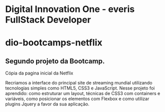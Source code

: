 # Digital Innovation One - everis FullStack Developer

# dio-bootcamps-netflix

## Segundo projeto da Bootcamp.

Cópia da pagina inicial da Netflix 

Recriamos a interface do principal site de streaming mundial utilizando tecnologias simples como HTML5, CSS3 e JavaScript. Nesse projeto foi aprendido: como estruturar um layout, técnicas de CSS3 com containers e variáveis, como posicionar os elementos com Flexbox e como utilizar plugins Jquery a favor da sua aplicação.
